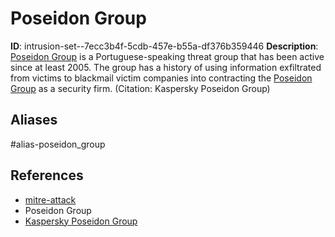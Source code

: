 # Poseidon Group

**ID**: intrusion-set--7ecc3b4f-5cdb-457e-b55a-df376b359446
**Description**: [Poseidon Group](https://attack.mitre.org/groups/G0033) is a Portuguese-speaking threat group that has been active since at least 2005. The group has a history of using information exfiltrated from victims to blackmail victim companies into contracting the [Poseidon Group](https://attack.mitre.org/groups/G0033) as a security firm. (Citation: Kaspersky Poseidon Group)

## Aliases
#alias-poseidon_group

## References
- [mitre-attack](https://attack.mitre.org/groups/G0033)
- Poseidon Group
- [Kaspersky Poseidon Group](https://securelist.com/poseidon-group-a-targeted-attack-boutique-specializing-in-global-cyber-espionage/73673/)
